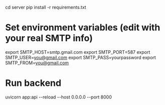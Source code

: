 cd server
pip install -r requirements.txt

# Set environment variables (edit with your real SMTP info)
export SMTP_HOST=smtp.gmail.com
export SMTP_PORT=587
export SMTP_USER=you@gmail.com
export SMTP_PASS=yourpassword
export SMTP_FROM=you@gmail.com

# Run backend
uvicorn app:api --reload --host 0.0.0.0 --port 8000
